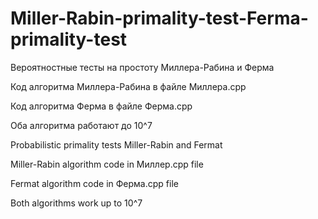 # Miller-Rabin-primality-test-Ferma-primality-test
Вероятностные тесты на простоту Миллера-Рабина и Ферма


Код алгоритма Миллера-Рабина в файле Миллера.cpp

Код алгоритма Ферма в файле Ферма.cpp

Оба алгоритма работают до 10^7



Probabilistic primality tests Miller-Rabin and Fermat


Miller-Rabin algorithm code in Миллер.cpp file

Fermat algorithm code in Ферма.cpp file

Both algorithms work up to 10^7
